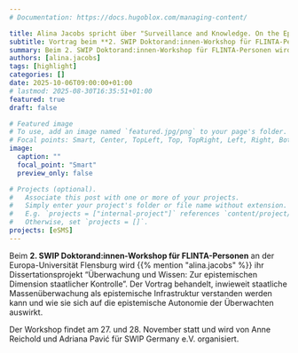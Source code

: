 ```yaml
---
# Documentation: https://docs.hugoblox.com/managing-content/

title: Alina Jacobs spricht über "Surveillance and Knowledge. On the Epistemic Dimension of State Control"
subtitle: Vortrag beim **2. SWIP Doktorand:innen-Workshop für FLINTA-Personen**
summary: Beim 2. SWIP Doktorand:innen-Workshop für FLINTA-Personen wird Alina Jacobs ihr Dissertationsprojekt vorstellen. Die Veranstaltung in Flensburg soll mit kooperativer Atmosphäre der gemeinsamen philosophischen Diskussion und Vernetzung dienen.
authors: [alina.jacobs]
tags: [highlight]
categories: []
date: 2025-10-06T09:00:00+01:00
# lastmod: 2025-08-30T16:35:51+01:00
featured: true
draft: false

# Featured image
# To use, add an image named `featured.jpg/png` to your page's folder.
# Focal points: Smart, Center, TopLeft, Top, TopRight, Left, Right, BottomLeft, Bottom, BottomRight.
image:
  caption: ""
  focal_point: "Smart"
  preview_only: false

# Projects (optional).
#   Associate this post with one or more of your projects.
#   Simply enter your project's folder or file name without extension.
#   E.g. `projects = ["internal-project"]` references `content/project/deep-learning/index.md`.
#   Otherwise, set `projects = []`.
projects: [eSMS]
---
```


Beim **2. SWIP Doktorand:innen-Workshop für FLINTA-Personen** an der Europa-Universität Flensburg wird {{% mention "alina.jacobs" %}} ihr Dissertationsprojekt “Überwachung und Wissen: Zur epistemischen Dimension staatlicher Kontrolle”. 
Der Vortrag behandelt, inwieweit staatliche Massenüberwachung als epistemische Infrastruktur verstanden werden kann und wie sie sich auf die epistemische Autonomie der Überwachten auswirkt.

<!--more-->

Der Workshop findet am 27. und 28. November statt und wird von Anne Reichold und Adriana Pavić für SWIP Germany e.V. organisiert.




